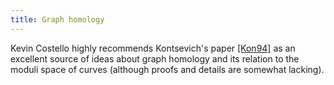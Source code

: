 ```yaml
---
title: Graph homology
---
```


Kevin Costello highly recommends Kontsevich's paper [ [Kon94]](Bibliography#Kon94) as an excellent source of ideas about graph homology and its relation to the moduli space of curves (although proofs and details are somewhat lacking).

[^Kon94]: M. Kontsevich, Feynman diagrams and low-dimensional topology, First European Congress of Mathematics, Vol. II (Paris, 1992), Progr. Math., vol. 120, Birkhäuser, Basel, 1994, pp. 97-121.